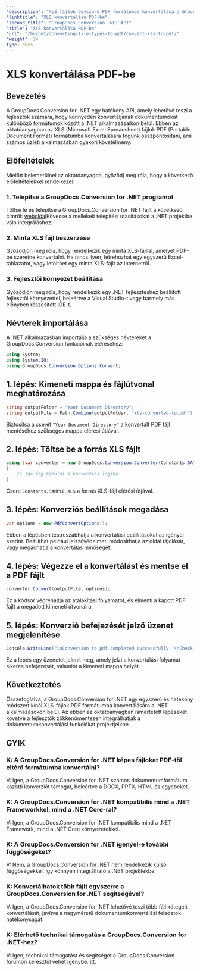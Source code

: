 ```yaml
---
"description": "XLS fájlok egyszerű PDF formátumba konvertálása a GroupDocs.Conversion for .NET segítségével. Zökkenőmentes integráció, átfogó dokumentáció és támogatás áll rendelkezésre."
"linktitle": "XLS konvertálása PDF-be"
"second_title": "GroupDocs.Conversion .NET API"
"title": "XLS konvertálása PDF-be"
"url": "/hu/net/converting-file-types-to-pdf/convert-xls-to-pdf/"
"weight": 24
type: docs
---
```

# XLS konvertálása PDF-be

## Bevezetés
A GroupDocs.Conversion for .NET egy hatékony API, amely lehetővé teszi a fejlesztők számára, hogy könnyedén konvertáljanak dokumentumokat különböző formátumok között a .NET alkalmazásaikon belül. Ebben az oktatóanyagban az XLS (Microsoft Excel Spreadsheet) fájlok PDF (Portable Document Format) formátumba konvertálására fogunk összpontosítani, ami számos üzleti alkalmazásban gyakori követelmény.
## Előfeltételek
Mielőtt belemerülnél az oktatóanyagba, győződj meg róla, hogy a következő előfeltételekkel rendelkezel:
### 1. Telepítse a GroupDocs.Conversion for .NET programot
Töltse le és telepítse a GroupDocs.Conversion for .NET fájlt a következő címről: [weboldal](https://releases.groupdocs.com/conversion/net/)Kövesse a mellékelt telepítési utasításokat a .NET projektbe való integráláshoz.
### 2. Minta XLS fájl beszerzése
Győződjön meg róla, hogy rendelkezik egy minta XLS-fájllal, amelyet PDF-be szeretne konvertálni. Ha nincs ilyen, létrehozhat egy egyszerű Excel-táblázatot, vagy letölthet egy minta XLS-fájlt az internetről.
### 3. Fejlesztői környezet beállítása
Győződjön meg róla, hogy rendelkezik egy .NET fejlesztéshez beállított fejlesztői környezettel, beleértve a Visual Studio-t vagy bármely más előnyben részesített IDE-t.

## Névterek importálása
A .NET alkalmazásban importálja a szükséges névtereket a GroupDocs.Conversion funkcióinak eléréséhez:

```csharp
using System;
using System.IO;
using GroupDocs.Conversion.Options.Convert;
```
## 1. lépés: Kimeneti mappa és fájlútvonal meghatározása
```csharp
string outputFolder = "Your Document Directory";
string outputFile = Path.Combine(outputFolder, "xls-converted-to.pdf");
```
Biztosítsa a cserét `"Your Document Directory"` a konvertált PDF fájl mentéséhez szükséges mappa elérési útjával.
## 2. lépés: Töltse be a forrás XLS fájlt
```csharp
using (var converter = new GroupDocs.Conversion.Converter(Constants.SAMPLE_XLS))
{
    // Ide fog kerülni a konverziós logika
}
```
Csere `Constants.SAMPLE_XLS` a forrás XLS-fájl elérési útjával.
## 3. lépés: Konverziós beállítások megadása
```csharp
var options = new PdfConvertOptions();
```
Ebben a lépésben testreszabhatja a konvertálási beállításokat az igényei szerint. Beállíthat például jelszóvédelmet, módosíthatja az oldal tájolását, vagy megadhatja a konvertálás minőségét.
## 4. lépés: Végezze el a konvertálást és mentse el a PDF fájlt
```csharp
converter.Convert(outputFile, options);
```
Ez a kódsor végrehajtja az átalakítási folyamatot, és elmenti a kapott PDF fájlt a megadott kimeneti útvonalra.
## 5. lépés: Konverzió befejezését jelző üzenet megjelenítése
```csharp
Console.WriteLine("\nConversion to pdf completed successfully. \nCheck output in {0}", outputFolder);
```
Ez a lépés egy üzenetet jelenít meg, amely jelzi a konvertálási folyamat sikeres befejezését, valamint a kimeneti mappa helyét.

## Következtetés
Összefoglalva, a GroupDocs.Conversion for .NET egy egyszerű és hatékony módszert kínál XLS-fájlok PDF formátumba konvertálására a .NET alkalmazásokon belül. Az ebben az oktatóanyagban ismertetett lépéseket követve a fejlesztők zökkenőmentesen integrálhatják a dokumentumkonvertálási funkciókat projektjeikbe.
## GYIK
### K: A GroupDocs.Conversion for .NET képes fájlokat PDF-től eltérő formátumba konvertálni?
V: Igen, a GroupDocs.Conversion for .NET számos dokumentumformátum közötti konverziót támogat, beleértve a DOCX, PPTX, HTML és egyebeket.
### K: A GroupDocs.Conversion for .NET kompatibilis mind a .NET Frameworkkel, mind a .NET Core-ral?
V: Igen, a GroupDocs.Conversion for .NET kompatibilis mind a .NET Framework, mind a .NET Core környezetekkel.
### K: A GroupDocs.Conversion for .NET igényel-e további függőségeket?
V: Nem, a GroupDocs.Conversion for .NET nem rendelkezik külső függőségekkel, így könnyen integrálható a .NET projektekbe.
### K: Konvertálhatok több fájlt egyszerre a GroupDocs.Conversion for .NET segítségével?
V: Igen, a GroupDocs.Conversion for .NET lehetővé teszi több fájl kötegelt konvertálását, javítva a nagyméretű dokumentumkonvertálási feladatok hatékonyságát.
### K: Elérhető technikai támogatás a GroupDocs.Conversion for .NET-hez?
V: Igen, technikai támogatást és segítséget a GroupDocs.Conversion fórumon keresztül vehet igénybe. [itt](https://forum.groupdocs.com/c/conversion/11).